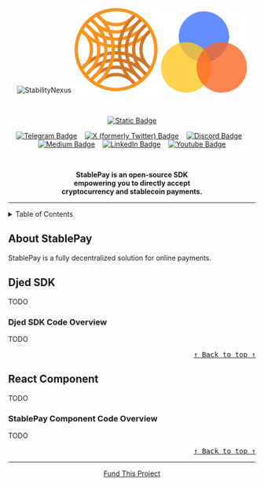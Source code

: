 <!-- Don't delete it -->
<div name="readme-top"></div>

<!-- Organization Logo -->
<div align="center">
  <img alt="StabilityNexus" src="public/readme-assets/stability-nexus.svg" width="175">
  <img alt="DjedAlliance" src="public/readme-assets/djed-alliance.png" width="175">
  <img src="public/readme-assets/stablepay.svg" width="175" />
</div>

&nbsp;

<!-- Organization Name -->
<div align="center">

[![Static Badge](https://img.shields.io/badge/Stable-Pay-D27728?style=for-the-badge&labelColor=F7941D)](https://stability.nexus/)

</div>

<!-- Organization/Project Social Handles -->
<p align="center">
<!-- Telegram -->
<a href="https://t.me/StabilityNexus">
<img src="https://img.shields.io/badge/Telegram-black?style=flat&logo=telegram&logoColor=white&logoSize=auto&color=24A1DE" alt="Telegram Badge"/></a>
&nbsp;&nbsp;
<!-- X (formerly Twitter) -->
<a href="https://x.com/StabilityNexus">
<img src="https://img.shields.io/twitter/follow/StabilityNexus" alt="X (formerly Twitter) Badge"/></a>
&nbsp;&nbsp;
<!-- Discord -->
<a href="https://discord.gg/YzDKeEfWtS">
<img src="https://img.shields.io/discord/995968619034984528?style=flat&logo=discord&logoColor=white&logoSize=auto&label=Discord&labelColor=5865F2&color=57F287" alt="Discord Badge"/></a>
&nbsp;&nbsp;
<!-- Medium -->
<a href="https://news.stability.nexus/">
  <img src="https://img.shields.io/badge/Medium-black?style=flat&logo=medium&logoColor=black&logoSize=auto&color=white" alt="Medium Badge"></a>
&nbsp;&nbsp;
<!-- LinkedIn -->
<a href="https://linkedin.com/company/stability-nexus">
  <img src="https://img.shields.io/badge/LinkedIn-black?style=flat&logo=LinkedIn&logoColor=white&logoSize=auto&color=0A66C2" alt="LinkedIn Badge"></a>
&nbsp;&nbsp;
<!-- Youtube -->
<a href="https://www.youtube.com/@StabilityNexus">
  <img src="https://img.shields.io/youtube/channel/subscribers/UCZOG4YhFQdlGaLugr_e5BKw?style=flat&logo=youtube&logoColor=white&logoSize=auto&labelColor=FF0000&color=FF0000" alt="Youtube Badge"></a>
</p>

&nbsp;
<!-- Project core values and objective -->
<p align="center">
  <strong>
  StablePay is an open-source SDK <br />
  empowering you to directly accept <br />
  cryptocurrency and stablecoin payments. <br /> 
  </strong>
</p>

---

<!-- Table of Contents -->
<details>
  <summary>Table of Contents</summary>
  <ul>
    <li><a href="#about-stablepay"> ➤ About StablePay</a></li>
    <!-- Don't delete it -->
    <li>
      <a href="#djed-sdk"> ➤ Djed SDK</a>
      <ul>
        <li><a href="#djed-sdk-code-overview"> ➤ Code Overview</a></li>
      </ul>
    </li>
    <li>
      <a href="#react-component"> ➤ React Component</a>
      <ul>
        <li><a href="#stablepay-component-code-overview"> ➤ Code Overview</a></li>
      </ul>
    </li>
    
    <li><a href="#fund"> ➤ Fund Stability Nexus</a></li>
  </ul>
</details>

<!-- Project Description (Start from here) -->
## **About StablePay**

StablePay is a fully decentralized solution for online payments.



## **Djed SDK**

TODO

### **Djed SDK Code Overview** <br />

TODO

<!-- Use Back Button after each section -->
<div align="right"><kbd><a href="#readme-top">↑ Back to top ↑</a></kbd></div>

## **React Component**

TODO


### **StablePay Component Code Overview** <br />

TODO



<!-- Use Back Button after each section -->
<div align="right"><kbd><a href="#readme-top">↑ Back to top ↑</a></kbd></div>

---

<!-- Don't delete it -->
<!-- Funding Badge -->
<div align="center" name="fund">
<a href="https://docs.stability.nexus/about-us/fund-us">Fund This Project</a>
</div>
